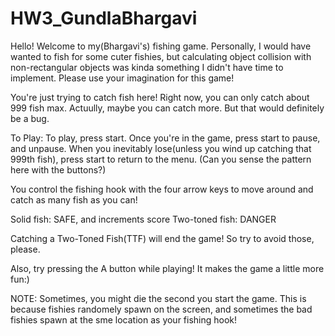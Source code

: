 # HW3_GundlaBhargavi

Hello! Welcome to my(Bhargavi's) fishing game. Personally, I would have wanted to fish for some cuter fishies, 
but calculating object collision with non-rectangular objects was kinda something I didn't have time to implement.
Please use your imagination for this game! 

You're just trying to catch fish here! Right now, you can only catch about 999 fish max. Actuully, maybe you can catch more.
But that would definitely be a bug. 

To Play:
To play, press start.
Once you're in the game, press start to pause, and unpause.
When you inevitably lose(unless you wind up catching that 999th fish), press start to return to the menu.
(Can you sense the pattern here with the buttons?)

You control the fishing hook with the four arrow keys to move around and catch as many fish as you can!

Solid fish: SAFE, and increments score
Two-toned fish: DANGER

Catching a Two-Toned Fish(TTF) will end the game! So try to avoid those, please.

Also, try pressing the A button while playing! It makes the game a little more fun:)

NOTE: Sometimes, you might die the second you start the game. 
      This is because fishies randomely spawn on the screen, 
      and sometimes the bad fishies spawn at the sme location as your fishing hook!
